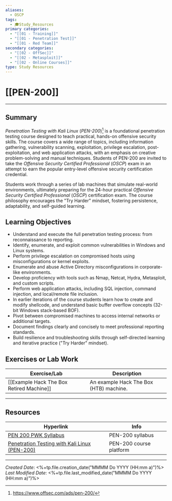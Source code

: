```yaml
---
aliases:
  - OSCP
tags:
  - 🎓Study_Resources
primary categories:
  - "[[01 - Training]]"
  - "[[01 - Penetration Test]]"
  - "[[01 - Red Team]]"
secondary categories:
  - "[[02 - OffSec]]"
  - "[[02 - Metasploit]]"
  - "[[02 - Online Courses]]"
type: Study Resources
---
```

# [[PEN-200]]

***
## Summary

*Penetration Testing with Kali Linux* (*PEN-200*)[^1] is a foundational penetration testing course designed to teach practical, hands-on offensive security skills. The course covers a wide range of topics, including information gathering, vulnerability scanning, exploitation, privilege escalation, post-exploitation, and web application attacks, with an emphasis on creative problem-solving and manual techniques. Students of PEN-200 are invited to take the *Offensive Security Certified Professional* (*OSCP*) exam in an attempt to earn the popular entry-level offensive security certification credential.

Students work through a series of lab machines that simulate real-world environments, ultimately preparing for the 24-hour practical *Offensive Security Certified Professional* (*OSCP*) certification exam. The course philosophy encourages the "Try Harder" mindset, fostering persistence, adaptability, and self-guided learning.

## Learning Objectives

* Understand and execute the full penetration testing process: from reconnaissance to reporting.
* Identify, enumerate, and exploit common vulnerabilities in Windows and Linux systems.
* Perform privilege escalation on compromised hosts using misconfigurations or kernel exploits.
* Enumerate and abuse Active Directory misconfigurations in corporate-like environments.
* Develop proficiency with tools such as Nmap, Netcat, Hydra, Metasploit, and custom scripts.
* Perform web application attacks, including SQL injection, command injection, and local/remote file inclusion.
* In earlier iterations of the course students learn how to create and modify shellcode, and understand basic buffer overflow concepts (32-bit Windows stack-based BOF).
* Pivot between compromised machines to access internal networks or additional targets.
* Document findings clearly and concisely to meet professional reporting standards.
* Build resilience and troubleshooting skills through self-directed learning and iterative practice ("Try Harder" mindset).

## Exercises or Lab Work

| Exercise/Lab                             | Description                            |
| ---------------------------------------- | -------------------------------------- |
| [[Example Hack The Box Retired Machine]] | An example Hack The Box (HTB) machine. |
***

## Resources

| Hyperlink                                                                                                 | Info                    |
| --------------------------------------------------------------------------------------------------------- | ----------------------- |
| [PEN 200 PWK Syllabus](https://www.offsec.com/documentation/penetration-testing-with-kali.pdf)            | PEN-200 syllabus        |
| [Penetration Testing with Kali Linux (PEN-200)](https://portal.offsec.com/courses/pen-200-44065/overview) | PEN-200 course platform |

[^1]: https://www.offsec.com/ads/pen-200/

***

*Created Date*: <%+tp.file.creation_date("MMMM Do YYYY (HH:mm a)")%>  
*Last Modified Date*: <%+tp.file.last_modified_date("MMMM Do YYYY (HH:mm a)")%>
